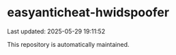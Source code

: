 # easyanticheat-hwidspoofer

Last updated: 2025-05-29 19:11:52

This repository is automatically maintained.
